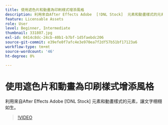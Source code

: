 ```yaml
---
title: 使用遮色片和動畫為印刷樣式增添風格
description: 利用來自After Effects Adobe  [!DNL Stock]  元素和動畫樣式的元素，讓文字栩栩如生After Effects
feature: Licensable Assets
role: User
level: Beginner, Intermediate
thumbnail: 331807.jpg
exl-id: 0414c8dc-24cb-40b1-b7bf-1d5faebdc206
source-git-commit: e39efe0f7afc4e3e970ea7f2df57b51bf17123a6
workflow-type: tm+mt
source-wordcount: '46'
ht-degree: 0%

---
```


# 使用遮色片和動畫為印刷樣式增添風格

利用來自After Effects Adobe [!DNL Stock] 元素和動畫樣式的元素，讓文字栩栩如生。

>[!VIDEO](https://video.tv.adobe.com/v/331807?hidetitle=true)
